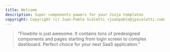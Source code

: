 ```yaml
---
title: Welcome
description: Super components powers for your Jinja templates
copyright: Copyright (c) Juan-Pablo Scaletti <juanpablo@jpscaletti.com>
---
```


> "Flowbite is just awesome. It contains tons of predesigned components and pages starting from login screen to complex dashboard. Perfect choice for your next SaaS application."